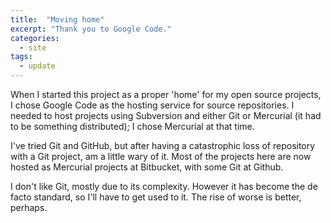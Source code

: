 ```yaml
---
title:  "Moving home"
excerpt: "Thank you to Google Code."
categories: 
  - site
tags:
  - update
---
```

When I started this project as a proper 'home' for my open source
projects, I chose Google Code as the hosting service for source
repositories. I needed to host projects using Subversion and either Git
or Mercurial (it had to be something distributed); I chose Mercurial at
that time. 

I've tried Git and GitHub, but after having a catastrophic
loss of repository with a Git project, am a little wary of it. Most of
the projects here are now hosted as Mercurial projects at Bitbucket,
with some Git at Github.

I don't like Git, mostly due to its complexity. However it has become
the de facto standard, so I'll have to get used to it. The rise of
worse is better, perhaps.
